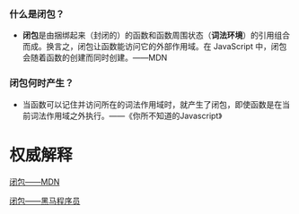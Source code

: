 ### 什么是闭包？

* **闭包**是由捆绑起来（封闭的）的函数和函数周围状态（**词法环境**）的引用组合而成。换言之，闭包让函数能访问它的外部作用域。在 JavaScript 中，闭包会随着函数的创建而同时创建。——MDN

### 闭包何时产生？

* 当函数可以记住并访问所在的词法作用域时，就产生了闭包，即使函数是在当前词法作用域之外执行。——《你所不知道的Javascript》

# 权威解释

[闭包——MDN](https://developer.mozilla.org/zh-CN/docs/Web/JavaScript/Closures#%E6%80%A7%E8%83%BD%E8%80%83%E9%87%8F)

[闭包——黑马程序员](https://www.bilibili.com/video/BV1Y84y1L7Nn?spm_id_from=333.788.videopod.episodes&vd_source=2f682a60feabf0f730ad09e0f980ce83&p=155)